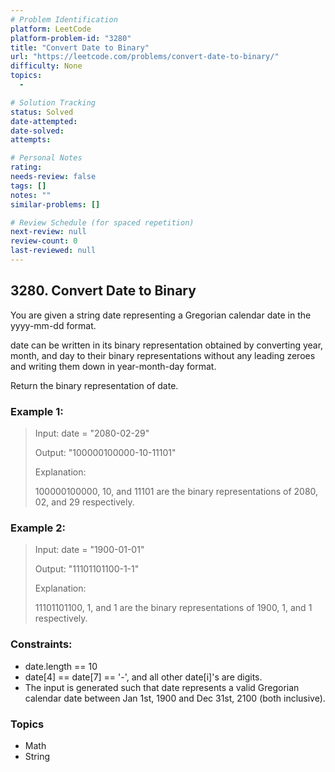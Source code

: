 ```yaml
---
# Problem Identification
platform: LeetCode
platform-problem-id: "3280"
title: "Convert Date to Binary"
url: "https://leetcode.com/problems/convert-date-to-binary/"
difficulty: None
topics:
  -

# Solution Tracking
status: Solved
date-attempted:
date-solved:
attempts:

# Personal Notes
rating:
needs-review: false
tags: []
notes: ""
similar-problems: []

# Review Schedule (for spaced repetition)
next-review: null
review-count: 0
last-reviewed: null
---
```


## 3280. Convert Date to Binary
You are given a string date representing a Gregorian calendar date in the yyyy-mm-dd format.

date can be written in its binary representation obtained by converting year, month, and day to their binary representations without any leading zeroes and writing them down in year-month-day format.

Return the binary representation of date.

### Example 1:

> Input: date = "2080-02-29"
> 
> Output: "100000100000-10-11101"
> 
> Explanation:
> 
> 100000100000, 10, and 11101 are the binary representations of 2080, 02, and 29 respectively.

### Example 2:

> Input: date = "1900-01-01"
> 
> Output: "11101101100-1-1"
> 
> Explanation:
> 
> 11101101100, 1, and 1 are the binary representations of 1900, 1, and 1 respectively.

### Constraints:

- date.length == 10
- date[4] == date[7] == '-', and all other date[i]'s are digits.
- The input is generated such that date represents a valid Gregorian calendar date between Jan 1st, 1900 and Dec 31st, 2100 (both inclusive).

### Topics

- Math
- String